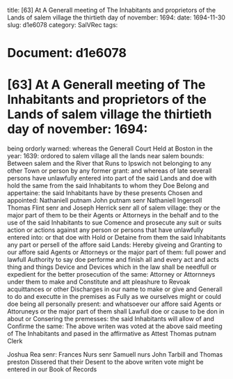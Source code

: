 title: [63] At A Generall meeting of The Inhabitants and proprietors of the Lands of salem village the thirtieth day of november: 1694:
date: 1694-11-30
slug: d1e6078
category: SalVRec
tags: 




# Document: d1e6078


# [63] At A Generall meeting of The Inhabitants and proprietors of the Lands of salem village the thirtieth day of november: 1694: 

being ordorly warned: whereas the Generall Court Held at Boston in the year: 1639: ordored to salem village all the lands near salem bounds: Between salem and the River that Runs to Ipswich not belonging to any other Town or person by any former grant: and whereas of late severall persons have unlawfully entered into part of the said Lands and doe with hold the same from the said Inhabitants to whom they Doe Belong and appertaine: the said Inhabitants have by these presents Chosen and appointed: Nathaniell putnam John putnam senr Nathaniell Ingersoll Thomas Flint senr and Joseph Herrick senr all of salem village: they or the major part of them to be their Agents or Attorneys in the behalf and to the use of the said Inhabitants to sue Comence and prosecute any suit or suits action or actions against any person or persons that have unlawfully entered into: or that doe with Hold or Detaine from them the said Inhabitants any part or persell of the affore said Lands: Hereby giveing and Granting to our affore said Agents or Attorneys or the major part of them: full power and lawfull Authority to say doe performe and finish all and every act and acts thing and things Device and Devices which in the law shall be needfull or expedient for the better prosecution of the same: Attorney or Attornneys under them to make and Constitute and att pleashure to Revoak acquittances or other Discharges in our name to make or give and Generall to do and executte in the premises as Fully as we ourselves might or could doe being all personally present: and whatsoever our affore said Agents or Attoruneys or the major part of them shall Lawfull doe or cause to be don in about or Consering the premesses: the said Inhabitants will allow of and Confirme the same: The above writen was voted at the above said meeting of The Inhabitants and pased in the affirmative as Attest Thomas putnam Clerk

Joshua Rea senr: Frances Nurs senr Samuell nurs John Tarbill and Thomas preston Dissered that their Desent to the above writen vote might be entered in our Book of Records
